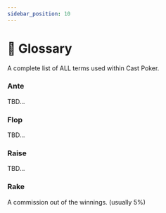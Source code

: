 ```yaml
---
sidebar_position: 10
---
```


# 📑 Glossary

A complete list of ALL terms used within Cast Poker.

### Ante

TBD...

### Flop

TBD...

### Raise

TBD...

### Rake

A commission out of the winnings. (usually 5%)
